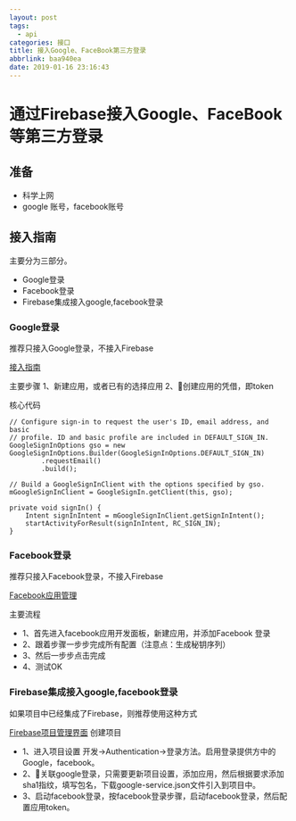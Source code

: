 ```yaml
---
layout: post
tags:
  - api
categories: 接口
title: 接入Google、FaceBook第三方登录
abbrlink: baa940ea
date: 2019-01-16 23:16:43
---
```


# 通过Firebase接入Google、FaceBook等第三方登录

## 准备
- 科学上网
- google 账号，facebook账号

## 接入指南
主要分为三部分。
- Google登录
- Facebook登录
- Firebase集成接入google,facebook登录

### Google登录
推荐只接入Google登录，不接入Firebase

[接入指南](https://developers.google.com/identity/sign-in/android/start?authuser=0)

主要步骤
1、新建应用，或者已有的选择应用
2、创建应用的凭借，即token

核心代码

```
// Configure sign-in to request the user's ID, email address, and basic
// profile. ID and basic profile are included in DEFAULT_SIGN_IN.
GoogleSignInOptions gso = new GoogleSignInOptions.Builder(GoogleSignInOptions.DEFAULT_SIGN_IN)
        .requestEmail()
        .build();
```

```
// Build a GoogleSignInClient with the options specified by gso.
mGoogleSignInClient = GoogleSignIn.getClient(this, gso);

```

```
private void signIn() {
    Intent signInIntent = mGoogleSignInClient.getSignInIntent();
    startActivityForResult(signInIntent, RC_SIGN_IN);
}
```

### Facebook登录
推荐只接入Facebook登录，不接入Firebase

[Facebook应用管理](https://developers.facebook.com/apps/)

主要流程
- 1、首先进入facebook应用开发面板，新建应用，并添加Facebook 登录
- 2、跟着步骤一步步完成所有配置（注意点：生成秘钥序列）
- 3、然后一步步点击完成
- 4、测试OK


### Firebase集成接入google,facebook登录
如果项目中已经集成了Firebase，则推荐使用这种方式

[Firebase项目管理界面](https://console.firebase.google.com) 创建项目


- 1、进入项目设置 开发->Authentication->登录方法。启用登录提供方中的Google，facebook。
- 2、关联google登录，只需要更新项目设置，添加应用，然后根据要求添加sha1指纹，填写包名，下载google-service.json文件引入到项目中。
- 3、启动facebook登录，按facebook登录步骤，启动facebook登录，然后配置应用token。

